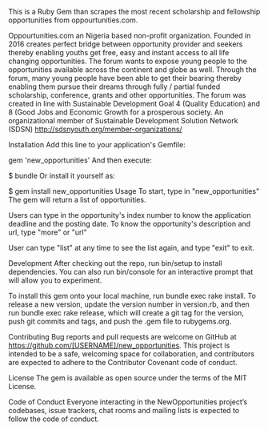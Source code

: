 
This is a Ruby Gem than scrapes the most recent scholarship and fellowship opportunities from oppourtunities.com.

Oppourtunities.com an Nigeria based non-profit organization. Founded in 2016 creates perfect bridge between opportunity provider and seekers thereby enabling youths get free, easy and instant access to all life changing opportunities. The forum wants to expose young people to the opportunities available across the continent and globe as well. Through the forum, many young people have been able to get their bearing thereby enabling them pursue their dreams through fully / partial funded scholarship, conference, grants and other opportunities. The forum was created in line with Sustainable Development Goal 4 (Quality Education) and 8 (Good Jobs and Economic Growth for a prosperous society. An organizational member of Sustainable Development Solution Network (SDSN) http://sdsnyouth.org/member-organizations/

Installation
Add this line to your application's Gemfile:

gem 'new_opportunities'
And then execute:

$ bundle
Or install it yourself as:

$ gem install new_opportunities
Usage
To start, type in "new_opportunities" The gem will return a list of opportunities.

Users can type in the opportunity's index number to know the application deadline and the posting date. To know the opportunity's description and url, type "more" or "url"

User can type "list" at any time to see the list again, and type "exit" to exit.

Development
After checking out the repo, run bin/setup to install dependencies. You can also run bin/console for an interactive prompt that will allow you to experiment.

To install this gem onto your local machine, run bundle exec rake install. To release a new version, update the version number in version.rb, and then run bundle exec rake release, which will create a git tag for the version, push git commits and tags, and push the .gem file to rubygems.org.

Contributing
Bug reports and pull requests are welcome on GitHub at https://github.com/[USERNAME]/new_opportunities. This project is intended to be a safe, welcoming space for collaboration, and contributors are expected to adhere to the Contributor Covenant code of conduct.

License
The gem is available as open source under the terms of the MIT License.

Code of Conduct
Everyone interacting in the NewOpportunities project’s codebases, issue trackers, chat rooms and mailing lists is expected to follow the code of conduct.
